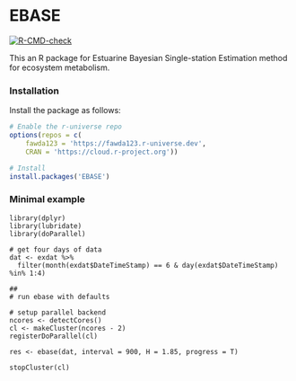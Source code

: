
# EBASE

<!-- badges: start -->
[![R-CMD-check](https://github.com/fawda123/EBASE/workflows/R-CMD-check/badge.svg)](https://github.com/fawda123/EBASE/actions)
<!-- badges: end -->

This an R package for Estuarine Bayesian Single-station Estimation method for ecosystem metabolism.  

### Installation

Install the package as follows:

``` r
# Enable the r-universe repo
options(repos = c(
    fawda123 = 'https://fawda123.r-universe.dev',
    CRAN = 'https://cloud.r-project.org'))

# Install
install.packages('EBASE')
```

### Minimal example

```
library(dplyr)
library(lubridate)
library(doParallel)

# get four days of data
dat <- exdat %>%
  filter(month(exdat$DateTimeStamp) == 6 & day(exdat$DateTimeStamp) %in% 1:4)

##
# run ebase with defaults

# setup parallel backend
ncores <- detectCores()
cl <- makeCluster(ncores - 2)
registerDoParallel(cl)

res <- ebase(dat, interval = 900, H = 1.85, progress = T)

stopCluster(cl)
```